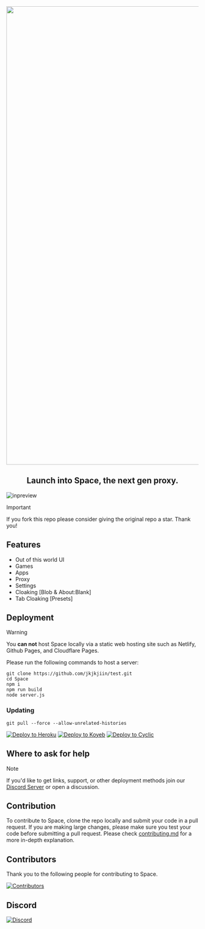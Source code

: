 <div align="center">
        <img src="https://i.imgur.com/OMo4cMz.png" style="width: 1200px"/>
    <h2>Launch into Space, the next gen proxy.</h2>
</div>

![inpreview](https://i.imgur.com/VhNNgOs.jpeg)

> [!IMPORTANT]
> If you fork this repo please consider giving the original repo a
> star. Thank you!

## Features

-   Out of this world UI
-   Games
-   Apps
-   Proxy
-   Settings
-   Cloaking [Blob & About:Blank]
-   Tab Cloaking [Presets]

## Deployment

> [!WARNING]
> You **can not** host Space locally via a static web hosting site
> such as Netlify, Github Pages, and Cloudflare Pages.

Please run the following commands to host a server:

```
git clone https://github.com/jkjkjiin/test.git
cd Space
npm i
npm run build
node server.js
```

### Updating

```
git pull --force --allow-unrelated-histories
```

<a target="_blank" href="https://heroku.com/deploy/?template=https://github.com/NightProxy/Space"><img alt="Deploy to Heroku" src="https://binbashbanana.github.io/deploy-buttons/buttons/remade/heroku.svg"></a>
<a target="_blank" href="https://app.koyeb.com/deploy?type=git&repository=github.com/NightProxy/Space"><img alt="Deploy to Koyeb" src="https://binbashbanana.github.io/deploy-buttons/buttons/remade/koyeb.svg"></a>
<a target="_blank" href="https://app.cyclic.sh/api/app/deploy/NightProxy/Space"><img alt="Deploy to Cyclic" src="https://binbashbanana.github.io/deploy-buttons/buttons/remade/cyclic.svg"></a>

## Where to ask for help

> [!NOTE]
> If you'd like to get links, support, or other deployment methods join
> our [Discord Server](https://discord.gointospace.app) or open a discussion.

## Contribution

To contribute to Space, clone the repo locally and submit your code in a pull
request. If you are making large changes, please make sure you test your code
before submitting a pull request. Please check [contributing.md](https://github.com/NightProxy/Space/blob/main/contributing.md) for a more in-depth explanation.

## Contributors

Thank you to the following people for contributing to Space.

[![Contributors](https://contrib.rocks/image?repo=nightproxy/space)](https://github.com/NightProxy/Space/graphs/contributors)

## Discord

[![Discord](https://invidget.switchblade.xyz/QmWUfvm4bn?theme=dark)](https://discord.gointospace.app)
